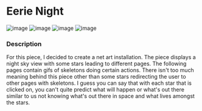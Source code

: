<H1> Eerie Night </H1>

![image](https://imgur.com/57p8vzQ)
![image](https://imgur.com/APaR4aH)
![image](https://imgur.com/e1LZY8X)
![image](https://imgur.com/e1LZY8X)
<H3> Description </H3>
<p>For this piece, I decided to create a net art installation. The piece displays a night sky view with some stars leading to different pages. The following pages contain gifs of skeletons doing certain actions. There isn't too much meaning behind this piece other than some stars redirecting the user to other pages with skeletons. I guess you can say that with each star that is clicked on, you can't quite predict what will happen or what's out there similar to us not knowing what's out there in space and what lives amongst the stars.
